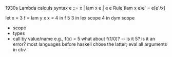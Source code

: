 1930s
Lambda calculs
syntax e ::= x | lam x e | e e
Rule (lam x e)e' = e[e'/x]

let x = 3
    f = lam y x
    x = 4
in f 5
    3 in lex scope
    4 in dym scope

- scope 
- types
- call by value/name
  e.g., f(x) = 5
        what about f(1/0)? -- is it 5? is it an error?
        most languages before haskell chose the latter; eval all arguments in cbv
        

